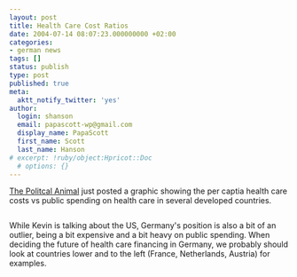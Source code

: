 ```yaml
---
layout: post
title: Health Care Cost Ratios
date: 2004-07-14 08:07:23.000000000 +02:00
categories:
- german news
tags: []
status: publish
type: post
published: true
meta:
  aktt_notify_twitter: 'yes'
author:
  login: shanson
  email: papascott-wp@gmail.com
  display_name: PapaScott
  first_name: Scott
  last_name: Hanson
# excerpt: !ruby/object:Hpricot::Doc
  # options: {}
---
```

<p><a href="http://www.washingtonmonthly.com/archives/individual/2004_07/004306.php">The Politcal Animal</a> just posted a graphic showing the per captia health care costs vs public spending on health care in several developed countries. </p>
<p><a href="http://www.washingtonmonthly.com/archives/individual/2004_07/004306.php"><img src="http://www.papascott.de/wordpress/wp-content/uploads/2004/07/Blog_Health_Ratios.gif" border="0" alt="" /></a></p>
<p>While Kevin is talking about the US, Germany's position is also a bit of an outlier, being a bit expensive and a bit heavy on public spending. When deciding the future of health care financing in Germany, we probably should look at countries lower and to the left (France, Netherlands, Austria) for examples.</p>
